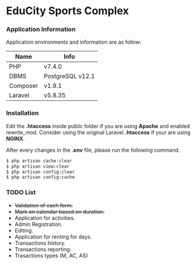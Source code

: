# EduCity Sports Complex

### Application Information
Application environments and information are as follow:

| Name  | Info  |
| ------------- | ------------- |
| PHP  | v7.4.0   |
| DBMS  | PostgreSQL v12.1  |
| Composer  | v1.9.1  |
| Laravel  | v5.8.35  |

### Installation
Edit the **.htaccess** inside public folder if you are using **Apache** and enabled rewrite_mod. Consider using the original Laravel **.htaccess** if your are using **NGINX**.

After every changes in the **.env** file, please run the following command.

```sh
$ php artisan cache:clear
$ php artisan view:clear
$ php artisan config:clear
$ php artisan config:cache
```

### TODO List

- ~~Validation of each form.~~
- ~~Mark on calendar based on duration.~~
- Application for activities.
- Admin Registration.
- Editing.
- Application for renting for days.
- Transactions history.
- Transactions reporting.
- Trasactions types (M, AC, AS)